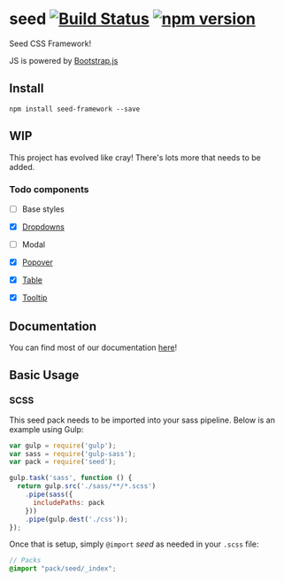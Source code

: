 # seed [![Build Status](https://travis-ci.org/helpscout/seed.svg?branch=v2)](https://travis-ci.org/helpscout/seed) [![npm version](https://badge.fury.io/js/seed-framework.svg)](https://badge.fury.io/js/seed-framework)

Seed CSS Framework!

JS is powered by [Bootstrap.js](http://getbootstrap.com/javascript/)

## Install
```
npm install seed-framework --save
```

## WIP

This project has evolved like cray! There's lots more that needs to be added.

### Todo components

* [ ] Base styles
* [x] [Dropdowns](https://github.com/helpscout/seed-dropdown)
* [ ] Modal
* [x] [Popover](https://github.com/helpscout/seed-popover)
* [x] [Table](https://github.com/helpscout/seed-table)
* [x] [Tooltip](https://github.com/helpscout/seed-tooltip)


## Documentation

You can find most of our documentation [here](http://style.helpscout.com/seed/packs/)!


## Basic Usage

### SCSS
This seed pack needs to be imported into your sass pipeline. Below is an example using Gulp:


```javascript
var gulp = require('gulp');
var sass = require('gulp-sass');
var pack = require('seed');

gulp.task('sass', function () {
  return gulp.src('./sass/**/*.scss')
    .pipe(sass({
      includePaths: pack
    }))
    .pipe(gulp.dest('./css'));
});
```

Once that is setup, simply `@import` *seed* as needed in your `.scss` file:

```scss
// Packs
@import "pack/seed/_index";
```
